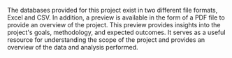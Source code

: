 The databases provided for this project exist in two different file formats, Excel and CSV.
In addition, a preview is available in the form of a PDF file to provide an overview of the project. This preview provides insights into the project's goals, methodology, and expected outcomes. It serves as a useful resource for understanding the scope of the project and provides an overview of the data and analysis performed.

